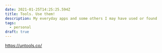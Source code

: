 ```yaml
---
date: 2021-01-25T14:25:25.594Z
title: Tools. Use them!
description: My everyday apps and some others I may have used or found interesting
tags:
  - personal
draft: true
---
```



https://untools.co/